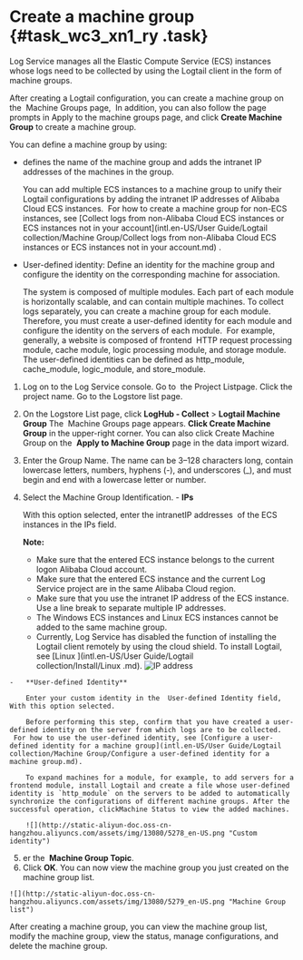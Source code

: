 # Create a machine group {#task_wc3_xn1_ry .task}

Log Service manages all the Elastic Compute Service \(ECS\) instances whose logs need to be collected by using the Logtail client in the form of machine groups.

After creating a Logtail configuration, you can create a machine group on the  Machine Groups page,  In addition, you can also follow the page prompts in Apply to the machine groups page, and click **Create Machine Group** to create a machine group.

You can define a machine group by using:

-   defines the name of the machine group and adds the intranet IP addresses of the machines in the group.

    You can add multiple ECS instances to a machine group to unify their Logtail configurations by adding the intranet IP addresses of Alibaba Cloud ECS instances.  For how to create a machine group for non-ECS instances, see [Collect logs from non-Alibaba Cloud ECS instances or ECS instances not in your account](intl.en-US/User Guide/Logtail collection/Machine Group/Collect logs from non-Alibaba Cloud ECS instances or ECS instances not in your account.md) .

-   User-defined identity: Define an identity for the machine group and configure the identity on the corresponding machine for association.

    The system is composed of multiple modules. Each part of each module is horizontally scalable, and can contain multiple machines. To collect logs separately, you can create a machine group for each module.  Therefore, you must create a user-defined identity for each module and configure the identity on the servers of each module.  For example, generally, a website is composed of frontend  HTTP request processing module, cache module, logic processing module, and storage module. The user-defined identities can be defined as http\_module, cache\_module, logic\_module, and store\_module.


1.   Log on to the Log Service console. Go to  the Project Listpage. Click the project name. Go to the Logstore list page. 
2.   On the Logstore List page, click **LogHub - Collect** \> **Logtail Machine Group** The  Machine Groups page appears. **Click Create Machine Group** in the upper-right corner. You can also click Create Machine Group on the  **Apply to Machine Group** page in the data import wizard.
3.   Enter the Group Name. The name can be 3–128 characters long, contain lowercase letters, numbers, hyphens \(-\), and underscores \(\_\), and must begin and end with a lowercase letter or number.
4.   Select the Machine Group Identification. 
    -   **IPs**

        With this option selected, enter the intranetIP addresses  of the ECS instances in the IPs field.

        **Note:** 

        -   Make sure that the entered ECS instance belongs to the current logon Alibaba Cloud account.
        -   Make sure that the entered ECS instance and the current Log Service project are in the same Alibaba Cloud region.
        -   Make sure that you use the intranet IP address of the ECS instance. Use a line break to separate multiple IP addresses.
        -   The Windows ECS instances and Linux ECS instances cannot be added to the same machine group.
        -   Currently, Log Service has disabled the function of installing the Logtail client remotely by using the cloud shield. To install Logtail, see [Linux ](intl.en-US/User Guide/Logtail collection/Install/Linux .md).
        ![](http://static-aliyun-doc.oss-cn-hangzhou.aliyuncs.com/assets/img/13080/5277_en-US.png "IP address")

    -   **User-defined Identity**

        Enter your custom identity in the  User-defined Identity field, With this option selected.

        Before performing this step, confirm that you have created a user-defined identity on the server from which logs are to be collected.  For how to use the user-defined identity, see [Configure a user-defined identity for a machine group](intl.en-US/User Guide/Logtail collection/Machine Group/Configure a user-defined identity for a machine group.md).

        To expand machines for a module, for example, to add servers for a frontend module, install Logtail and create a file whose user-defined identity is `http_module` on the servers to be added to automatically synchronize the configurations of different machine groups. After the successful operation, clickMachine Status to view the added machines.

        ![](http://static-aliyun-doc.oss-cn-hangzhou.aliyuncs.com/assets/img/13080/5278_en-US.png "Custom identity")

5.   er the  **Machine Group Topic**. 
6.   Click **OK**. You can now view the machine group you just created on the machine group list.

    ![](http://static-aliyun-doc.oss-cn-hangzhou.aliyuncs.com/assets/img/13080/5279_en-US.png "Machine Group list")


After creating a machine group, you can view the machine group list, modify the machine group, view the status, manage configurations, and delete the machine group.

